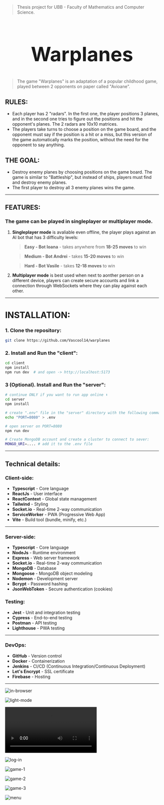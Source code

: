 > Thesis project for UBB - Faculty of Mathematics and Computer Science.
<h1 style="text-align: center; font-size: 4rem">Warplanes</h1>

> The game "Warplanes" is an adaptation of a popular childhood game, played between 2 opponents on paper called "Avioane".

## RULES:
- Each player has 2 "radars". In the first one, the player positions 3 planes, and in the second one tries to figure out the positions and hit the opponent's planes. The 2 radars are 10x10 matrices.
- The players take turns to choose a position on the game board, and the opponent must say if the position is a hit or a miss, but this version of the game automatically marks the position, without the need for the opponent to say anything.

## THE GOAL:
- Destroy enemy planes by choosing positions on the game board. The game is similar to "Battleship", but instead of ships, players must find and destroy enemy planes.
- The first player to destroy all 3 enemy planes wins the game.

___

## FEATURES:

### The game can be played in singleplayer or multiplayer mode. 
1. **Singleplayer mode** is avaliable even offline, the player plays against an AI bot that has 3 difficulty levels: 
    > **Easy - Bot Ioana**  - takes anywhere from **18-25 moves** to win

    > **Medium - Bot Andrei** - takes **15-20 moves** to win

    > **Hard - Bot Vasile**  - takes **12-18 moves** to win  

2. **Multiplayer mode** is best used when next to aonther person on a different device, players can create secure accounts and link a connection through WebSockets where they can play against each other.

___

# INSTALLATION:

### 1. Clone the repository:  

```bash
git clone https://github.com/Vascool14/warplanes
```

### 2. Install and Run the "client":

```bash
cd client
npm install
npm run dev  # and open -> http://localhost:5173
```

### 3 (Optional). Install and Run the "server":

```bash
# continue ONLY if you want to run app online ⬇️
cd server
npm install

# create ".env" file in the "server" directory with the following command:
echo "PORT=8080" > .env

# open server on PORT=8080
npm run dev 

# Create MongoDB account and create a cluster to connect to sever:
MONGO_URI=.... # add it to the .env file
```
___

## Technical details:

<h3>Client-side:</h3>

- **Typescript** - Core language
- **ReactJs** - User interface
- **ReactContext** - Global state management
- **Tailwind** - Styling
- **Socket.io** - Real-time 2-way communication
- **ServiceWorker** - PWA (Progressive Web App)
- **Vite** - Build tool (bundle, minify, etc.)

---
<h3>Server-side:</h3>

- **Typescript** - Core language
- **NodeJs** - Runtime environment
- **Express** - Web server framework
- **Socket.io** - Real-time 2-way communication
- **MongoDB** - Database
- **Mongoose** - MongoDB object modeling
- **Nodemon** - Development server
- **Bcrypt** - Password hashing
- **JsonWebToken** - Secure authentication (cookies)

<h3>Testing:</h3>

- **Jest** - Unit and integration testing
- **Cypress** - End-to-end testing
- **Postman** - API testing
- **Lighthouse** - PWA testing

___

<h3>DevOps:</h3>

- **GitHub** - Version control
- **Docker** - Containerization
- **Jenkins** - CI/CD (Continuous Integration/Continuous Deployment)
- **Let's Encrypt** - SSL certificate
- **Firebase** - Hosting


___


![in-browser](./screenshots/in-browser.png)

![light-mode](./screenshots/light-mode.png)

![recording](./screenshots/pwa-recording.mov)

![log-in](./screenshots/log-in.png)

![game-1](https://lh3.googleusercontent.com/fife/ALs6j_Hm6ZKCH60DnOLr-tp1Vp4VcA6TyCbq7NXfeJKqdrLelC_x2740aqHtDPZJgkYzUwG6a4vBMLBFaGvYRh1Xr9HKLfulwoT3IYtoDia85PCiIwBpf2V-3Pn-38J_wut7iFAnEzmGsU7E0M7jpbwoKlbFfCTT7LMbyXvXlltFO29MTVk3YX_wx_YpBgKKKXBNSFv5HCh_iaL7QhTpir04kDY6ZRFIVse2J8fV9W2PsGd0hYC9TGouG9kPoytzZmwUEb1nNEPYzmevFDv7nW19yQS0V-3uE-NVHX1Ch4_1t6G_on9dBbF-dkyjWQmA-c8ky94d05h9XaLbxgznyBXIpT2p6w3QCArYMdfsNLGu09kKDqYMkFGTFckoc_ORpT9nRYM4WG54klB8Q5Xq3YV1AJCw8xBn3tAVAL3OsncnceqEijPq3cmdpcA_qJzw7ESGMpQ1ghFIhf7rORuRce0VmYtAT5zGTBSIsP_VAeHFFmTbu-Od_cV_QUvXr-m9dTF8qwRJgYbDKx_JqgfrMCEoMlmCZ4WUUFWMvWfnNUdsmM0Ohh_ae1XEXkyox5K7Nb4YbmaqlSLN1rbY8NF3O8HQxXSeGRdNALy3jnCwM1LLaYDg3MYBlcUfGE9LSa_r10S5I7CDt97Vdeun9Afqj4THrln-l9gCtCi531DmzymwFjkjm38EWEC3pWQv9i0iBG9D4LMaBWPt_sr5nlQ4yemyoQXdoSsdZT5vtBSxrYFa423yaNUE3CZj6-dgTPIvIio0g6T_8h16nZQ_rDPdEFevuDnpBiBV4NvKStu9_3paOrVDW0u3oblYGEix0reGiugpmbp6OWdQrxRghrsmH2q_kwJZyuSyoAlC-7FnUNfMr6Ac2hgVpX_QklIsOnubMytbId1wbGrzjjwODd8VhUuoXg_OC-Kk3b6VBZA2U6oMTjcIKdd_KwHyjkJvazkcKga9Ir5akzuws1G4HQlfWwRO9vl-rHWaxpcDTaBt5ZST-jp8W3dQDEE9iUTMU7mslJ8sSxzIgOVpD-QwIriY91xGMDyGW929rHDvwjMgZudDIq0wsvGsjcWccZniuB_XnkaVLe5w2v5Jm_BcYH2tZRB-zfLc0tRaCyK9TIEZlwPSNjWiKWtrdI-WN1vzss7hQIeZ6Yp27Kzr8LihhvSEDvQGviyja_m-k0_Qd9f0DVqF0Gof8lLlOyplsBcpk6GRuWW_KO1_vuZfLzeE50LYkHIAhZMq9696wdas7jyFwMg6KY7uJh6paEWBvZGG-8HNf38QJahM9SVadiAfcoGYXSfLMRQEo5OGmzw9DEJ8m1P2eejEdWctgbdJmji7whtKlRMN_zDV0oiBWoqENg-RGeJorBt1ZiMpfLh6l3oyR-OddVivLZJSqTDh_3vAH_etk7nOTU6IYRj--FFjpfGKL-e2DMRk5Tuswp7MnrdUx8G5QJPNJwwMup6OjDPsPgcAn4O64bCpZa2_FMj9ZT-6mV-GWxKGU0TzjSrH9-6kwHYxdOv7qMD5GywhIE0fgAeZL7w3Ss0=w1044-h1664)

![game-2](./screenshots/game-2.png)

![game-3](./screenshots/game-3.png)

![menu](./screenshots/menu.png)
